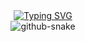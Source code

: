 <div align="center">
    <!-- dynamic typing effect 动态打字效果 -->
  <div align="center">
    <a href="https://hei.fan/">
      <img src="https://readme-typing-svg.demolab.com?font=Fira+Code&pause=1000&width=435&lines=console.log(%22Hello%2C%20World%22);嘿凡祝你每天开心!&center=true&size=27" alt="Typing SVG" />
    </a>
  </div>

<!-- Snake Code Contribution Map 贪吃蛇代码贡献图 -->
<picture>
  <source media="(prefers-color-scheme: dark)" srcset="https://cdn.jsdelivr.net/gh/heifan00/heifan00/profile-snake-contrib/github-contribution-grid-snake-dark.svg" />
  <source media="(prefers-color-scheme: light)" srcset="https://cdn.jsdelivr.net/gh/heifan00/heifan00/profile-snake-contrib/github-contribution-grid-snake.svg" />
  <img alt="github-snake" src="https://cdn.jsdelivr.net/gh/heifan00/heifan00/profile-snake-contrib/github-contribution-grid-snake-dark.svg" />
</picture>
    
</div>
